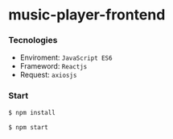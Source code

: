 # music-player-frontend

<!-- TODO: Add description -->

### Tecnologies

- Enviroment: `JavaScript ES6`
- Frameword: `Reactjs`
- Request: `axiosjs`

### Start

```sh
$ npm install

$ npm start
```
